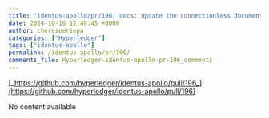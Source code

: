 ```yaml
---
title: "identus-apollo/pr/196: docs: update the connectionless documentation"
date: 2024-10-16 12:48:45 +0000
author: chereseeriepa
categories: ["Hyperledger"]
tags: ["identus-apollo"]
permalink: /identus-apollo/pr/196/
comments_file: Hyperledger-identus-apollo-pr-196_comments
---
```


[_https://github.com/hyperledger/identus-apollo/pull/196_](https://github.com/hyperledger/identus-apollo/pull/196)

No content available